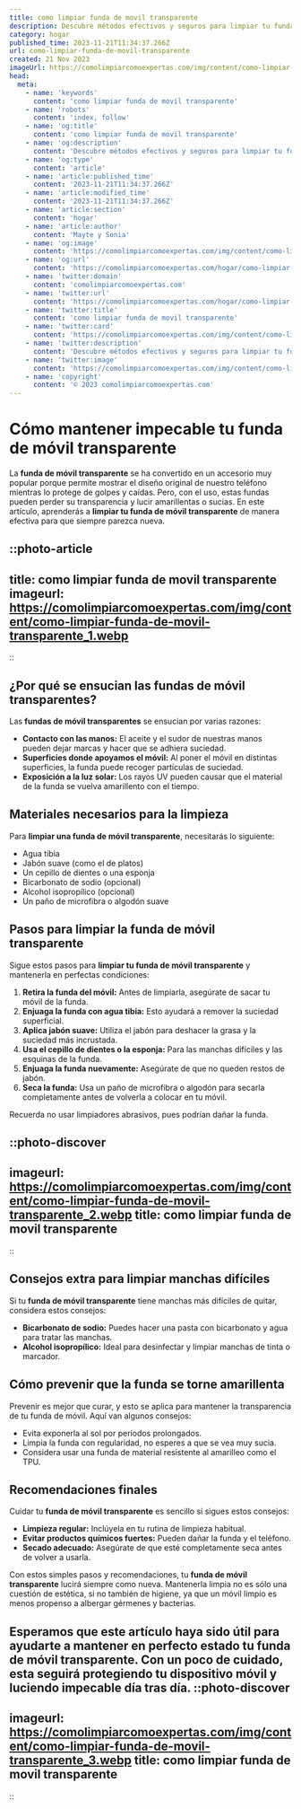 ```yaml
---
title: como limpiar funda de movil transparente
description: Descubre métodos efectivos y seguros para limpiar tu funda de móvil transparente y mantenerla como nueva. ¡Consejos prácticos para cuidado y limpieza aquí!
category: hogar
published_time: 2023-11-21T11:34:37.266Z
url: como-limpiar-funda-de-movil-transparente
created: 21 Nov 2023
imageUrl: https://comolimpiarcomoexpertas.com/img/content/como-limpiar-funda-de-movil-transparente_1.webp
head:
  meta:
    - name: 'keywords'
      content: 'como limpiar funda de movil transparente'
    - name: 'robots'
      content: 'index, follow'
    - name: 'og:title'
      content: 'como limpiar funda de movil transparente'
    - name: 'og:description'
      content: 'Descubre métodos efectivos y seguros para limpiar tu funda de móvil transparente y mantenerla como nueva. ¡Consejos prácticos para cuidado y limpieza aquí!'
    - name: 'og:type'
      content: 'article'
    - name: 'article:published_time'
      content: '2023-11-21T11:34:37.266Z'
    - name: 'article:modified_time'
      content: '2023-11-21T11:34:37.266Z'
    - name: 'article:section'
      content: 'hogar'
    - name: 'article:author'
      content: 'Mayte y Sonia'
    - name: 'og:image'
      content: 'https://comolimpiarcomoexpertas.com/img/content/como-limpiar-funda-de-movil-transparente_3.webp'
    - name: 'og:url'
      content: 'https://comolimpiarcomoexpertas.com/hogar/como-limpiar-funda-de-movil-transparente'
    - name: 'twitter:domain'
      content: 'comolimpiarcomoexpertas.com'
    - name: 'twitter:url'
      content: 'https://comolimpiarcomoexpertas.com/hogar/como-limpiar-funda-de-movil-transparente'
    - name: 'twitter:title'
      content: 'como limpiar funda de movil transparente'
    - name: 'twitter:card'
      content: 'https://comolimpiarcomoexpertas.com/img/content/como-limpiar-funda-de-movil-transparente_3.webp'
    - name: 'twitter:description'
      content: 'Descubre métodos efectivos y seguros para limpiar tu funda de móvil transparente y mantenerla como nueva. ¡Consejos prácticos para cuidado y limpieza aquí!'
    - name: 'twitter:image'
      content: 'https://comolimpiarcomoexpertas.com/img/content/como-limpiar-funda-de-movil-transparente_3.webp'
    - name: 'copyright'
      content: '© 2023 comolimpiarcomoexpertas.com'
---
```

# Cómo mantener impecable tu funda de móvil transparente

La **funda de móvil transparente** se ha convertido en un accesorio muy popular porque permite mostrar el diseño original de nuestro teléfono mientras lo protege de golpes y caídas. Pero, con el uso, estas fundas pueden perder su transparencia y lucir amarillentas o sucias. En este artículo, aprenderás a **limpiar tu funda de móvil transparente** de manera efectiva para que siempre parezca nueva.

::photo-article
---
title: como limpiar funda de movil transparente
imageurl: https://comolimpiarcomoexpertas.com/img/content/como-limpiar-funda-de-movil-transparente_1.webp
---
::

## ¿Por qué se ensucian las fundas de móvil transparentes?

Las **fundas de móvil transparentes** se ensucian por varias razones:

- **Contacto con las manos:** El aceite y el sudor de nuestras manos pueden dejar marcas y hacer que se adhiera suciedad.
- **Superficies donde apoyamos el móvil:** Al poner el móvil en distintas superficies, la funda puede recoger partículas de suciedad.
- **Exposición a la luz solar:** Los rayos UV pueden causar que el material de la funda se vuelva amarillento con el tiempo.

## Materiales necesarios para la limpieza

Para **limpiar una funda de móvil transparente**, necesitarás lo siguiente:

- Agua tibia
- Jabón suave (como el de platos)
- Un cepillo de dientes o una esponja
- Bicarbonato de sodio (opcional)
- Alcohol isopropílico (opcional)
- Un paño de microfibra o algodón suave

## Pasos para limpiar la funda de móvil transparente

Sigue estos pasos para **limpiar tu funda de móvil transparente** y mantenerla en perfectas condiciones:

1. **Retira la funda del móvil:** Antes de limpiarla, asegúrate de sacar tu móvil de la funda.
2. **Enjuaga la funda con agua tibia:** Esto ayudará a remover la suciedad superficial.
3. **Aplica jabón suave:** Utiliza el jabón para deshacer la grasa y la suciedad más incrustada.
4. **Usa el cepillo de dientes o la esponja:** Para las manchas difíciles y las esquinas de la funda.
5. **Enjuaga la funda nuevamente:** Asegúrate de que no queden restos de jabón.
6. **Seca la funda:** Usa un paño de microfibra o algodón para secarla completamente antes de volverla a colocar en tu móvil.

Recuerda no usar limpiadores abrasivos, pues podrían dañar la funda.


::photo-discover
---
imageurl: https://comolimpiarcomoexpertas.com/img/content/como-limpiar-funda-de-movil-transparente_2.webp
title: como limpiar funda de movil transparente
---
::

## Consejos extra para limpiar manchas difíciles

Si tu **funda de móvil transparente** tiene manchas más difíciles de quitar, considera estos consejos:

- **Bicarbonato de sodio:** Puedes hacer una pasta con bicarbonato y agua para tratar las manchas.
- **Alcohol isopropílico:** Ideal para desinfectar y limpiar manchas de tinta o marcador.

## Cómo prevenir que la funda se torne amarillenta

Prevenir es mejor que curar, y esto se aplica para mantener la transparencia de tu funda de móvil. Aquí van algunos consejos:

- Evita exponerla al sol por períodos prolongados.
- Limpia la funda con regularidad, no esperes a que se vea muy sucia.
- Considera usar una funda de material resistente al amarilleo como el TPU.

## Recomendaciones finales

Cuidar tu **funda de móvil transparente** es sencillo si sigues estos consejos:

- **Limpieza regular:** Inclúyela en tu rutina de limpieza habitual.
- **Evitar productos químicos fuertes:** Pueden dañar la funda y el teléfono.
- **Secado adecuado:** Asegúrate de que esté completamente seca antes de volver a usarla.

Con estos simples pasos y recomendaciones, tu **funda de móvil transparente** lucirá siempre como nueva. Mantenerla limpia no es sólo una cuestión de estética, si no también de higiene, ya que un móvil limpio es menos propenso a albergar gérmenes y bacterias.

Esperamos que este artículo haya sido útil para ayudarte a mantener en perfecto estado tu **funda de móvil transparente**. Con un poco de cuidado, esta seguirá protegiendo tu dispositivo móvil y luciendo impecable día tras día.
::photo-discover
---
imageurl: https://comolimpiarcomoexpertas.com/img/content/como-limpiar-funda-de-movil-transparente_3.webp
title: como limpiar funda de movil transparente
---
::

